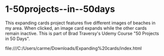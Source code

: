 # 1-50projects--in--50days
 This expanding cards project features five different images of beaches in my area. When clicked, an image card expands while the other cards remain inactive. This is part of Brad Traversy's Udemy Course "50 Projects in 50 Days".
 

file:///C:/Users/carme/Downloads/Expanding%20cards/index.html
